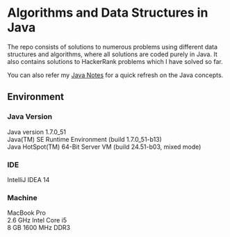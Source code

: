 # Algorithms and Data Structures in Java

The repo consists of solutions to numerous problems using different data structures and algorithms, where all solutions are coded purely in Java. It also contains solutions to HackerRank problems which I have solved so far.

You can also refer my [Java Notes](http://java.ramswaroop.me) for a quick refresh on the Java concepts.

## Environment

### Java Version
Java version 1.7.0_51  
Java(TM) SE Runtime Environment (build 1.7.0_51-b13)  
Java HotSpot(TM) 64-Bit Server VM (build 24.51-b03, mixed mode)  

### IDE
IntelliJ IDEA 14

### Machine
MacBook Pro  
2.6 GHz Intel Core i5   
8 GB 1600 MHz DDR3

